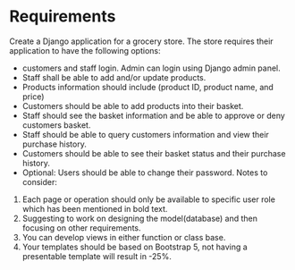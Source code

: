 # Requirements

Create a Django application for a grocery store. The store requires their application to have the following options:

- customers and staff login. Admin can login using Django admin panel.
- Staff shall be able to add and/or update products.
- Products information should include (product ID, product name, and price)
- Customers should be able to add products into their basket.
- Staff should see the basket information and be able to approve or deny customers basket.
- Staff should be able to query customers information and view their purchase history.
- Customers should be able to see their basket status and their purchase history.
- Optional: Users should be able to change their password.
  Notes to consider:

1. Each page or operation should only be available to specific user role which has been mentioned in bold text.
2. Suggesting to work on designing the model(database) and then focusing on other requirements.
3. You can develop views in either function or class base.
4. Your templates should be based on Bootstrap 5, not having a presentable template will result in -25%.
